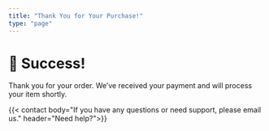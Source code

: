 ```yaml
---
title: "Thank You for Your Purchase!"
type: "page"
---
```


# 🎉 Success!

Thank you for your order. We’ve received your payment and will process your item shortly.

<div id="order-id">
</div>

<script>
const params = new URLSearchParams(window.location.search);
const orderId = params.get("order-id");

if (orderId) {
document.getElementById("order-id").innerText =
`Your order ID is ${orderId}. We'll be in touch soon.`;
}
</script>

{{< contact body="If you have any questions or need support, please email us." header="Need help?">}}
